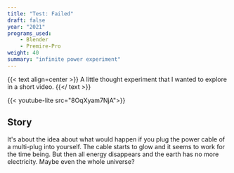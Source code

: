 ```yaml
---
title: "Test: Failed"
draft: false
year: "2021"
programs_used: 
    - Blender
    - Premire-Pro
weight: 40
summary: "infinite power experiment"
---
```



{{< text align=center >}}
A little thought experiment that I wanted to explore in a short video.
{{</ text >}}

{{< youtube-lite src="8OqXyam7NjA">}}

## Story

It's about the idea about what would happen if you plug the power cable of a multi-plug into yourself. The cable starts to glow and it seems to work for the time being. But then all energy disappears and the earth has no more electricity. Maybe even the whole universe?


